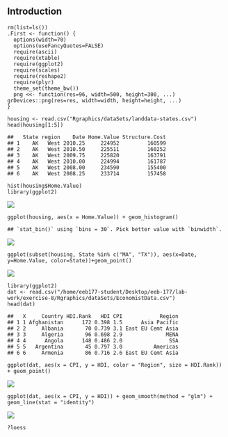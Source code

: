 Introduction
------------

    rm(list=ls())
    .First <- function() {
      options(width=70)
      options(useFancyQuotes=FALSE)
      require(ascii)
      require(xtable)
      require(ggplot2)
      require(scales)
      require(reshape2)
      require(plyr)
      theme_set(theme_bw())
      png <<- function(res=96, width=500, height=300, ...) grDevices::png(res=res, width=width, height=height, ...)
    }

    housing <- read.csv("Rgraphics/dataSets/landdata-states.csv")
    head(housing[1:5])

    ##   State region    Date Home.Value Structure.Cost
    ## 1    AK   West 2010.25     224952         160599
    ## 2    AK   West 2010.50     225511         160252
    ## 3    AK   West 2009.75     225820         163791
    ## 4    AK   West 2010.00     224994         161787
    ## 5    AK   West 2008.00     234590         155400
    ## 6    AK   West 2008.25     233714         157458

    hist(housing$Home.Value)
    library(ggplot2)

![](exercise-8-practice_files/figure-markdown_strict/unnamed-chunk-2-1.png)

    ggplot(housing, aes(x = Home.Value)) + geom_histogram()

    ## `stat_bin()` using `bins = 30`. Pick better value with `binwidth`.

![](exercise-8-practice_files/figure-markdown_strict/unnamed-chunk-2-2.png)

    ggplot(subset(housing, State %in% c("MA", "TX")), aes(x=Date, y=Home.Value, color=State))+geom_point()

![](exercise-8-practice_files/figure-markdown_strict/unnamed-chunk-2-3.png)

    library(ggplot2)
    dat <- read.csv("/home/eeb177-student/Desktop/eeb-177/lab-work/exercise-8/Rgraphics/dataSets/EconomistData.csv")
    head(dat)

    ##   X     Country HDI.Rank   HDI CPI            Region
    ## 1 1 Afghanistan      172 0.398 1.5      Asia Pacific
    ## 2 2     Albania       70 0.739 3.1 East EU Cemt Asia
    ## 3 3     Algeria       96 0.698 2.9              MENA
    ## 4 4      Angola      148 0.486 2.0               SSA
    ## 5 5   Argentina       45 0.797 3.0          Americas
    ## 6 6     Armenia       86 0.716 2.6 East EU Cemt Asia

    ggplot(dat, aes(x = CPI, y = HDI, color = "Region", size = HDI.Rank)) + geom_point()

![](exercise-8-practice_files/figure-markdown_strict/Exercise-1-1.png)

    ggplot(dat, aes(x = CPI, y = HDI)) + geom_smooth(method = "glm") + geom_line(stat = "identity")

![](exercise-8-practice_files/figure-markdown_strict/Exercise-2-1.png)

    ?loess
